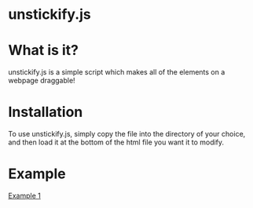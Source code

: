 unstickify.js
=============

# What is it?
unstickify.js is a simple script which makes all of the elements on a webpage draggable!

# Installation
To use unstickify.js, simply copy the file into the directory of your choice, and then load it at the bottom of the html file you want it to modify.

# Example
[Example 1](https://github.com/jessehorne/unstickify.js/blob/master/examples/example1.html)